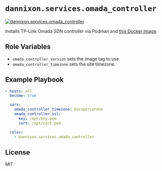 # `dannixon.services.omada_controller`

[![dannixon.services.omada_controller](https://github.com/DanNixon/ansible-services/actions/workflows/omada_controller.yml/badge.svg?branch=main)](https://github.com/DanNixon/ansible-services/actions/workflows/omada_controller.yml)

Installs TP-Link Omada SDN controller via Podman and [this Docker image](https://github.com/mbentley/docker-omada-controller).

## Role Variables

- `omada_controller_version` sets the image tag to use.
- `omada_controller_timezone` sets the site timezone.

## Example Playbook

```yaml
- hosts: all
  become: true

  vars:
    omada_controller_timezone: Europe/London
    omada_controller_ssl:
      key: /opt/key.pem
      cert: /opt/cert.pem

  roles:
    - dannixon.services.omada_controller
```

## License

MIT
